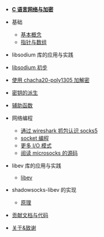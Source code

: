 - [**C 语言网络与加密**](/)

- 基础

  - [基本概念](/basic/basic_concept)
  - [指针与数组](/basic/array_and_pointer)

- libsodium 库的应用与实践

- [libsodium 初步](/libsodium/basic)
- [使用 chacha20-poly1305 加解密](/libsodium/chacha20-poly1305)
- [密钥的派生](/libsodium/key_derivation)
- [辅助函数](/libsodium/helpers)

- 网络编程

  - [通过 wireshark 抓包认识 socks5](/network/socks5_with_wireshark)
  - [socket 编程](/network/socket)
  - [更多 I/O 模式](/network/more_about_I-O)
  - [阅读 microsocks 的源码](/network/read_with_microsocks)

- libev 库的应用与实践

  - [libev](/libev/basic)

- shadowsocks-libev 的实现

  - [原理](/)

- [贡献文档与代码](contribution.md)
- [关于&致谢](about.md)

